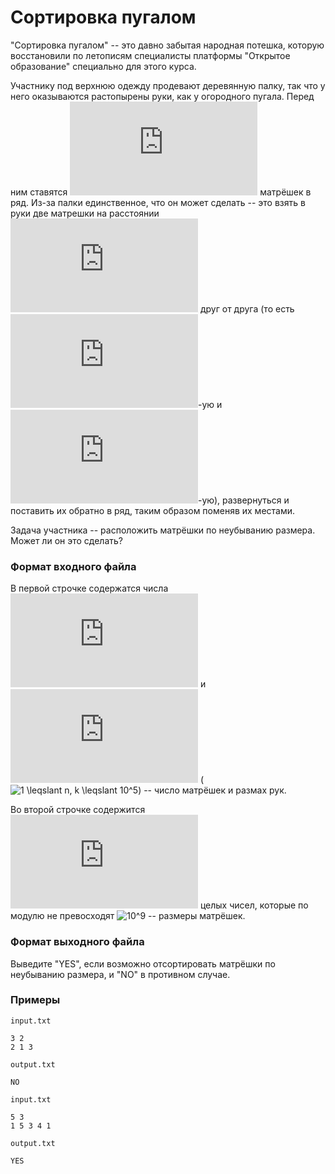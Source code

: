 # Сортировка пугалом

"Сортировка пугалом" -- это давно забытая народная потешка, которую восстановили по летописям специалисты платформы "Открытое образование" специально для этого курса.

Участнику под верхнюю одежду продевают деревянную палку, так что у него оказываются растопырены руки, как у огородного пугала.  Перед ним ставятся ![n](https://latex.codecogs.com/svg.latex?n) матрёшек в ряд.  Из-за палки единственное, что он может сделать -- это взять в руки две матрешки на расстоянии ![k](https://latex.codecogs.com/svg.latex?k) друг от друга (то есть ![i](https://latex.codecogs.com/svg.latex?i)-ую и ![(i + k)](https://latex.codecogs.com/svg.latex?(i%20+%20k))-ую), развернуться и поставить их обратно в ряд, таким образом поменяв их местами.

Задача участника -- расположить матрёшки по неубыванию размера. Может ли он это сделать?

### Формат входного файла

В первой строчке содержатся числа ![n](https://latex.codecogs.com/svg.latex?n) и ![k](https://latex.codecogs.com/svg.latex?k) (![1 \leqslant n, k \leqslant 10^5](https://latex.codecogs.com/svg.latex?1%20\leqslant%20n,k%20\leqslant%2010^5)) -- число матрёшек и размах рук.

Во второй строчке содержится ![n](https://latex.codecogs.com/svg.latex?n) целых чисел, которые по модулю не превосходят ![10^9](https://latex.codecogs.com/svg.latex?10^9) -- размеры матрёшек.

### Формат выходного файла

Выведите "YES", если возможно отсортировать матрёшки по неубыванию размера, и "NO" в противном случае.

### Примеры

`input.txt`
```
3 2
2 1 3
```

`output.txt`
```
NO
```

`input.txt`
```
5 3
1 5 3 4 1
```

`output.txt`
```
YES
```

